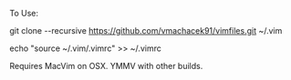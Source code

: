 To Use:

git clone --recursive https://github.com/vmachacek91/vimfiles.git ~/.vim

echo "source ~/.vim/.vimrc" >> ~/.vimrc

Requires MacVim on OSX.  YMMV with other builds.

